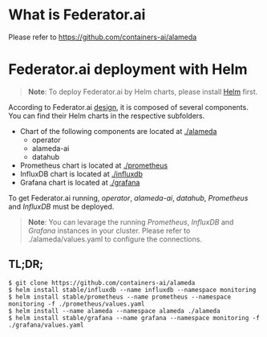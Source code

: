 # What is Federator.ai

Please refer to https://github.com/containers-ai/alameda

# Federator.ai deployment with Helm

> **Note**: To deploy Federator.ai by Helm charts, please install [Helm](https://docs.helm.sh/using_helm/#quickstart-guide) first.

According to Federator.ai [design](https://github.com/containers-ai/alameda/blob/master/design/architecture.md), it is composed of several components. You can find their Helm charts in the respective subfolders. 

- Chart of the following components are located at [./alameda](./alameda)
  - operator
  - alameda-ai
  - datahub
- Prometheus chart is located at [./prometheus](./prometheus) 
- InfluxDB chart is located at [./influxdb](./influxdb)
- Grafana chart is located at [./grafana](./grafana)

To get Federator.ai running, *operator*, *alameda-ai*, *datahub*, *Prometheus* and *InfluxDB* must be deployed.
> **Note**: You can levarage the running *Prometheus*, *InfluxDB* and *Grafana* instances in your cluster. Please refer to ./alameda/values.yaml to configure the connections.

## TL;DR;

```console
$ git clone https://github.com/containers-ai/alameda
$ helm install stable/influxdb --name influxdb --namespace monitoring
$ helm install stable/prometheus --name prometheus --namespace monitoring -f ./prometheus/values.yaml
$ helm install --name alameda --namespace alameda ./alameda
$ helm install stable/grafana --name grafana --namespace monitoring -f ./grafana/values.yaml
```

